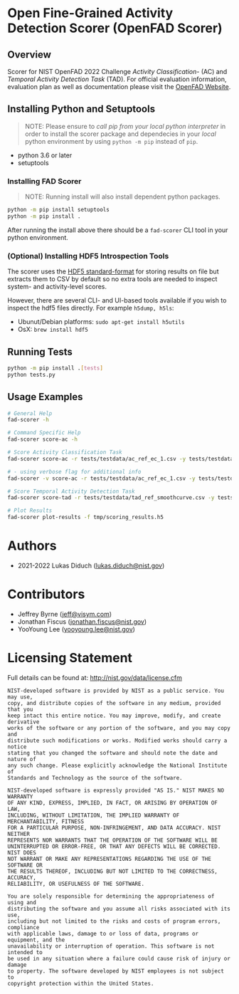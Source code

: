 # Open Fine-Grained Activity Detection Scorer (OpenFAD Scorer)

## Overview

Scorer for NIST OpenFAD 2022 Challenge _Activity Classification-_ (AC) and
_Temporal Activity Detection Task_ (TAD).  For official evaluation information,
evaluation plan as well as documentation please visit the [OpenFAD
Website](https://openfad.nist.gov).

## Installing Python and Setuptools

> NOTE: Please ensure to _call pip from your local python interpreter_ in order
  to install the scorer package and dependecies in your _local_ python
  environment by using `python -m pip` instead of `pip`.

- python 3.6 or later
- setuptools

### Installing FAD Scorer

> NOTE: Running install will also install dependent python packages.

```bash
python -m pip install setuptools
python -m pip install .
```

After running the install above there should be a `fad-scorer` CLI tool in your
python environment.

### (Optional) Installing HDF5 Introspection Tools

The scorer uses the [HDF5
standard-format](https://www.hdfgroup.org/solutions/hdf5/) for storing results
on file but extracts them to CSV by default so no extra tools are needed to
inspect system- and activity-level scores.

However, there are several CLI- and UI-based tools available if you wish to
inspect the hdf5 files directly. For example `h5dump, h5ls`:

- Ubunut/Debian platforms: `sudo apt-get install h5utils`
- OsX: `brew install hdf5`

## Running Tests

```bash
python -m pip install .[tests]
python tests.py
```

## Usage Examples 

```bash
# General Help
fad-scorer -h

# Command Specific Help
fad-scorer score-ac -h

# Score Activity Classification Task
fad-scorer score-ac -r tests/testdata/ac_ref_ec_1.csv -y tests/testdata/ac_hyp_ec_1.csv 

# - using verbose flag for additional info
fad-scorer -v score-ac -r tests/testdata/ac_ref_ec_1.csv -y tests/testdata/ac_hyp_ec_1.csv 

# Score Temporal Activity Detection Task
fad-scorer score-tad -r tests/testdata/tad_ref_smoothcurve.csv -y tests/testdata/tad_hyp_smoothcurve.csv 

# Plot Results
fad-scorer plot-results -f tmp/scoring_results.h5
```

# Authors

- 2021-2022 Lukas Diduch (lukas.diduch@nist.gov)

# Contributors 

- Jeffrey Byrne (jeff@visym.com)
- Jonathan Fiscus (jonathan.fiscus@nist.gov)
- YooYoung Lee (yooyoung.lee@nist.gov)

# Licensing Statement

Full details can be found at: http://nist.gov/data/license.cfm

```
NIST-developed software is provided by NIST as a public service. You may use,
copy, and distribute copies of the software in any medium, provided that you
keep intact this entire notice. You may improve, modify, and create derivative
works of the software or any portion of the software, and you may copy and
distribute such modifications or works. Modified works should carry a notice
stating that you changed the software and should note the date and nature of
any such change. Please explicitly acknowledge the National Institute of
Standards and Technology as the source of the software. 

NIST-developed software is expressly provided "AS IS." NIST MAKES NO WARRANTY
OF ANY KIND, EXPRESS, IMPLIED, IN FACT, OR ARISING BY OPERATION OF LAW,
INCLUDING, WITHOUT LIMITATION, THE IMPLIED WARRANTY OF MERCHANTABILITY, FITNESS
FOR A PARTICULAR PURPOSE, NON-INFRINGEMENT, AND DATA ACCURACY. NIST NEITHER
REPRESENTS NOR WARRANTS THAT THE OPERATION OF THE SOFTWARE WILL BE
UNINTERRUPTED OR ERROR-FREE, OR THAT ANY DEFECTS WILL BE CORRECTED. NIST DOES
NOT WARRANT OR MAKE ANY REPRESENTATIONS REGARDING THE USE OF THE SOFTWARE OR
THE RESULTS THEREOF, INCLUDING BUT NOT LIMITED TO THE CORRECTNESS, ACCURACY,
RELIABILITY, OR USEFULNESS OF THE SOFTWARE.

You are solely responsible for determining the appropriateness of using and
distributing the software and you assume all risks associated with its use,
including but not limited to the risks and costs of program errors, compliance
with applicable laws, damage to or loss of data, programs or equipment, and the
unavailability or interruption of operation. This software is not intended to
be used in any situation where a failure could cause risk of injury or damage
to property. The software developed by NIST employees is not subject to
copyright protection within the United States.
```
